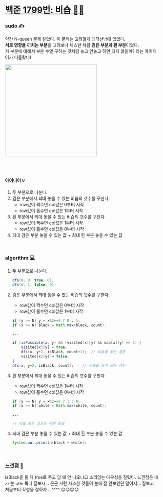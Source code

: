 # [백준 1799번: 비숍 🧙‍♂](https://www.acmicpc.net/problem/1799)

### sudo ✍ 
약간 N-queen 문제 같았다. 이 문제는 고려할게 대각선밖에 없었다.  
**서로 영향을 끼치는 부분**을 그려보니 체스판 처럼 **검은 부분과 흰 부분**이었다.   
저 부분에 대해서 부분 수열 구하는 것처럼 놓고 안놓고 하면 되지 않을까? 라는 아이디어가 떠올랐다!

<img src="https://user-images.githubusercontent.com/36289638/110507868-ca320600-8143-11eb-92e7-f06c73c03ac6.png" style="width: 300px;">

<br/><br/>

#### 아이디어 💡  
1. 두 부분으로 나눈다. 
2. 검은 부분에서 최대 놓을 수 있는 비숍의 갯수를 구한다.
    * row값이 짝수면 col값은 0부터 시작
    * row값이 홀수면 col값은 1부터 시작
3. 흰 부분에서 최대 놓을 수 있는 비숍의 갯수를 구한다.
    * row값이 짝수면 col값은 1부터 시작
    * row값이 홀수면 col값은 0부터 시작
4. 최대 검은 부분 놓을 수 있는 값 + 최대 흰 부분 놓을 수 있는 값

<br/>


### algorithm 💻  

1. 두 부분으로 나눈다. 
    ```java
    dfs(0, 0, true, 0);
    dfs(0, 1, false, 0);
    ```

2. 검은 부분에서 최대 놓을 수 있는 비숍의 갯수를 구한다.
    * row값이 짝수면 col값은 0부터 시작
    * row값이 홀수면 col값은 1부터 시작

    ```java
    if (y >= N) y = x%2==0 ? 0 : 1;
    if (x >= N) black = Math.max(black, count);

    ... 

    if (isPossible(x, y) && !visited[x][y] && map[x][y] == 1) {    
        visited[x][y] = true;
        dfs(x, y+2, isBlack, count+1);  // 비숍을 놓는 경우
        visited[x][y] = false;
    }
    dfs(x, y+2, isBlack, count);    // 비숍을 놓지 않는 경우
    ```

3. 흰 부분에서 최대 놓을 수 있는 비숍의 갯수를 구한다.
    * row값이 짝수면 col값은 1부터 시작
    * row값이 홀수면 col값은 0부터 시작

    ```java
    if (y >= N) y = x%2==0 ? 1 : 0;
    if (x >= N) white = Math.max(white, count);

    ... 

    // 비숍 놓는 코드는 위와 동일
    ```


4. 최대 검은 부분 놓을 수 있는 값 + 최대 흰 부분 놓을 수 있는 값
    ```java
    System.out.println(black + white);
    ```


<br/>

### 느낀점 🌵  
isBlack을 둘 다 true로 주고 답 왜 안 나오냐고 소리없는 아우성을 질렀다. 느낀점은 내가 쓴 코드 똑디 잘보자... 은근 저런 사소한 것들이 눈에 잘 안보인단 말이지... 잘보고 처음부터 작성을 잘하자 ...^^^^ 😊😊😊😊